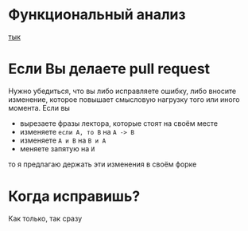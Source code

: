 # Функциональный анализ 

[тык](https://github.com/oveeernight/functional-analysis/blob/master/src/document.pdf)

# Если Вы делаете pull request
Нужно убедиться, что вы либо исправляете ошибку, либо вносите изменение, которое повышает смысловую нагрузку того или иного момента. Если вы

- вырезаете фразы лектора, которые стоят на своём месте
- изменяете `если A, то B` на `A -> B`
- изменяете `A и B` на `B и A`
- меняете запятую на `И`

то я предлагаю держать эти изменения в своём форке

# Когда исправишь?
Как только, так сразу

